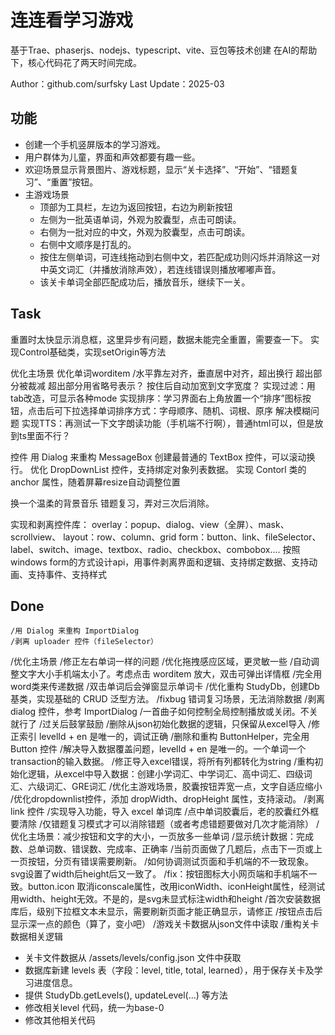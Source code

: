 # 连连看学习游戏

基于Trae、phaserjs、nodejs、typescript、vite、豆包等技术创建
在AI的帮助下，核心代码花了两天时间完成。

Author：github.com/surfsky
Last Update：2025-03




## 功能

- 创建一个手机竖屏版本的学习游戏。
- 用户群体为儿童，界面和声效都要有趣一些。
- 欢迎场景显示背景图片、游戏标题，显示“关卡选择”、“开始”、“错题复习”、“重置”按钮。
- 主游戏场景
  - 顶部为工具栏，左边为返回按钮，右边为刷新按钮
  - 左侧为一批英语单词，外观为胶囊型，点击可朗读。
  - 右侧为一批对应的中文，外观为胶囊型，点击可朗读。
  - 右侧中文顺序是打乱的。
  - 按住左侧单词，可连线拖动到右侧中文，若匹配成功则闪烁并消除这一对中英文词汇（并播放消除声效），若连线错误则播放嘟嘟声音。
  - 该关卡单词全部匹配成功后，播放音乐，继续下一关。

## Task



重置时太快显示消息框，这里异步有问题，数据未能完全重置，需要查一下。
实现Control基础类，实现setOrigin等方法

优化主场景
    优化单词worditem
        /水平靠左对齐，垂直居中对齐，超出换行
        超出部分被裁减
        超出部分用省略号表示？
        按住后自动加宽到文字宽度？
    实现过滤：用tab改造，可显示各种mode
    实现排序：学习界面右上角放置一个“排序”图标按钮，点击后可下拉选择单词排序方式：字母顺序、随机、词根、原序
    解决模糊问题
    实现TTS：再测试一下文字朗读功能（手机端不行啊），普通html可以，但是放到ts里面不行？

控件
    用 Dialog 来重构 MessageBox
    创建最普通的 TextBox 控件，可以滚动换行。
    优化 DropDownList 控件，支持绑定对象列表数据。
    实现 Contorl 类的 anchor 属性，随着屏幕resize自动调整位置


换一个温柔的背景音乐
错题复习，弄对三次后消除。


实现和剥离控件库：
    overlay：popup、dialog、view（全屏）、mask、scrollview、
    layout：row、column、grid
    form：button、link、fileSelector、label、switch、image、textbox、radio、checkbox、combobox....
    按照windows form的方式设计api，用事件剥离界面和逻辑、支持绑定数据、支持动画、支持事件、支持样式


## Done

    /用 Dialog 来重构 ImportDialog
    /剥离 uploader 控件（fileSelector）
/优化主场景
    /修正左右单词一样的问题
    /优化拖拽感应区域，更灵敏一些
    /自动调整文字大小手机端太小了。考虑点击 worditem 放大，双击可弹出详情框
/完全用word类来传递数据
/双击单词后会弹窗显示单词卡
/优化重构 StudyDb，创建Db基类，实现基础的 CRUD 泛型方法。
/fixbug 错词复习场景，无法消除数据
/剥离 dialog 控件，参考 ImportDialog
/一首曲子如何控制全局控制播放或关闭。不关就行了
/过关后鼓掌鼓励
/删除从json初始化数据的逻辑，只保留从excel导入
/修正索引 levelId + en 是唯一的，调试正确
/删除和重构 ButtonHelper，完全用 Button 控件
/解决导入数据覆盖问题，levelId + en 是唯一的。一个单词一个transaction的输入数据。
/修正导入excel错误，将所有列都转化为string
/重构初始化逻辑，从excel中导入数据：创建小学词汇、中学词汇、高中词汇、四级词汇、六级词汇、GRE词汇
/优化主游戏场景，胶囊按钮弄宽一点，文字自适应缩小
  /优化dropdownlist控件，添加 dropWidth、dropHeight 属性，支持滚动。
  /剥离 link 控件
/实现导入功能，导入 excel 单词库
/点中单词胶囊后，老的胶囊红外框要清除
/仅错题复习模式才可以消除错题（或者考虑错题要做对几次才能消除）
/优化主场景：减少按钮和文字的大小，一页放多一些单词
/显示统计数据：完成数、总单词数、错误数、完成率、正确率
/当前页面做了几题后，点击下一页或上一页按钮，分页有错误需要刷新。
/如何协调测试页面和手机端的不一致现象。svg设置了width后height后又一致了。
/fix：按钮图标大小网页端和手机端不一致。button.icon 取消iconscale属性，改用iconWidth、iconHeight属性，经测试用width、height无效。不是的，是svg未显式标注width和height
/首次安装数据库后，级别下拉框文本未显示，需要刷新页面才能正确显示，请修正
/按钮点击后显示深一点的颜色（算了，变小吧）
/游戏关卡数据从json文件中读取
/重构关卡数据相关逻辑
  - 关卡文件数据从 /assets/levels/config.json 文件中获取
  - 数据库新建 levels 表（字段：level, title, total, learned），用于保存关卡及学习进度信息。
  - 提供 StudyDb.getLevels(), updateLevel(...) 等方法
  - 修改相关level 代码，统一为base-0
  - 修改其他相关代码
